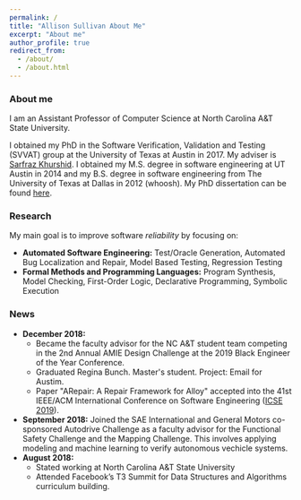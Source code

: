 ```yaml
---
permalink: /
title: "Allison Sullivan About Me"
excerpt: "About me"
author_profile: true
redirect_from: 
  - /about/
  - /about.html
---
```


### About me

I am an Assistant Professor of Computer Science at North Carolina A&T State University.

I obtained my PhD in the Software Verification, Validation and Testing (SVVAT) group at the University of Texas at Austin in 2017. My adviser is [Sarfraz Khurshid](#). I obtained my M.S. degree in software engineering at UT Austin in 2014 and my B.S. degree in software engineering from The University of Texas at Dallas in 2012 (whoosh). My PhD dissertation can be found [here](#).


### Research

My main goal is to improve software _reliability_ by focusing on:
  * **Automated Software Engineering:** Test/Oracle Generation, Automated Bug Localization and Repair, Model Based Testing, Regression Testing
  * **Formal Methods and Programming Languages:** Program Synthesis, Model Checking, First-Order Logic, Declarative Programming, Symbolic Execution

### News

  * **December 2018:** 
    * Became the faculty advisor for the NC A&T student team competing in the 2nd Annual AMIE Design Challenge at the 2019 Black Engineer of the Year Conference.
    * Graduated Regina Bunch. Master's student. Project: Email for Austim.
    * Paper "ARepair: A Repair Framework for Alloy" accepted into the 41st IEEE/ACM International Conference on Software Engineering ([ICSE 2019](#)).
  * **September 2018:** Joined the SAE International and General Motors co-sponsored Autodrive Challenge as a faculty advisor for the Functional Safety Challenge and the Mapping Challenge. This involves applying modeling and machine learning to verify autonomous vechicle systems. 
  * **August 2018:** 
    * Stated working at North Carolina A&T State University
    * Attended Facebook’s T3 Summit for Data Structures and Algorithms curriculum building.
